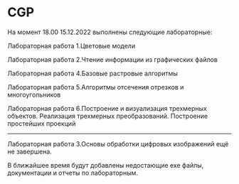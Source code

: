 # CGP
На момент 18.00 15.12.2022 выполнены следующие лабораторные:

Лабораторная работа 1.Цветовые модели

Лабораторная работа 2.Чтение информации из графических файлов

Лабораторная работа 4.Базовые растровые алгоритмы

Лабораторная работа 5.Алгоритмы отсечения отрезков и многоугольников

Лабораторная работа 6.Построение и визуализация трехмерных объектов. Реализация трехмерных преобразований. Построение простейших проекций
____
Лабораторная работа 3.Основы обработки цифровых изображений ещё не завершена.

В ближайшее время будут добавлены недостающие exe файлы, документации и отчеты по лабораторным.
